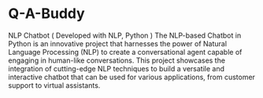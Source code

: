 # Q-A-Buddy
NLP Chatbot ( Developed with NLP, Python )
The NLP-based Chatbot in Python is an innovative project that harnesses the power of Natural Language Processing (NLP) to create a conversational agent capable of engaging in human-like conversations. This project showcases the integration of cutting-edge NLP techniques to build a versatile and interactive chatbot that can be used for various applications, from customer support to virtual assistants.
